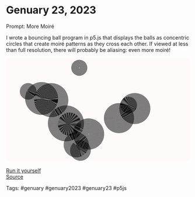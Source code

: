 # Genuary 23, 2023
Prompt: More Moiré

I wrote a bouncing ball program in p5.js that displays the balls as concentric circles that create moiré patterns as they cross each other. If viewed at less than full resolution, there will probably be aliasing: even more moiré!

![](gen23a.png)

[Run it yourself](https://editor.p5js.org/rsidwell/full/LxoGcFA2i)  
[Source](https://editor.p5js.org/rsidwell/sketches/LxoGcFA2i)  

Tags: #genuary #genuary2023 #genuary23 #p5js